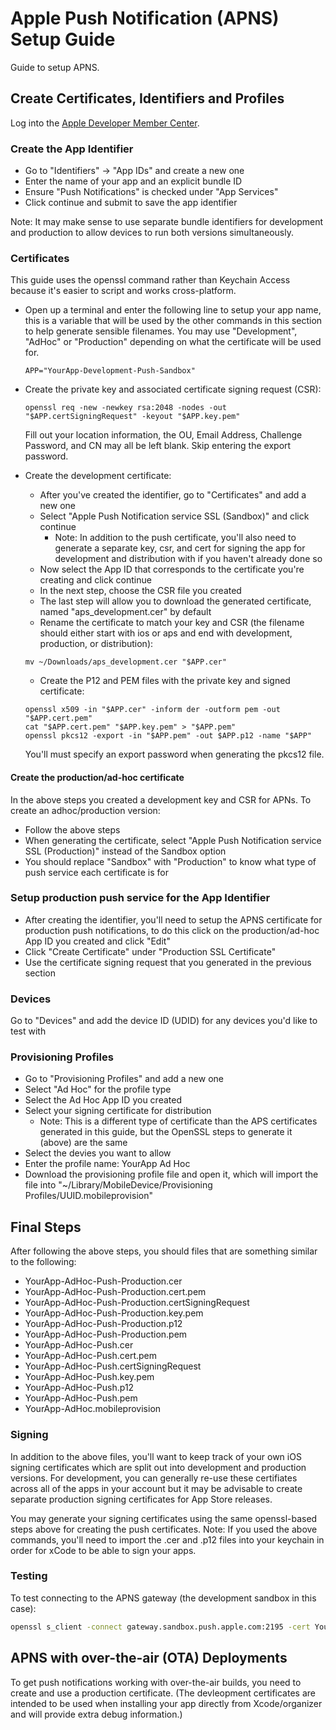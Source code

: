 # Apple Push Notification (APNS) Setup Guide #

Guide to setup APNS.

## Create Certificates, Identifiers and Profiles ##

Log into the [Apple Developer Member Center](https://developer.apple.com/account/overview.action).

### Create the App Identifier ###

  * Go to "Identifiers" -> "App IDs" and create a new one
  * Enter the name of your app and an explicit bundle ID
  * Ensure "Push Notifications" is checked under "App Services"
  * Click continue and submit to save the app identifier

Note: It may make sense to use separate bundle identifiers for development and production to allow devices to run both  versions simultaneously.

### Certificates ###

This guide uses the openssl command rather than Keychain Access because it's easier to script and works cross-platform.

  * Open up a terminal and enter the following line to setup your app name, this is a variable that will be used by the other commands in this section to help generate sensible filenames. You may use "Development", "AdHoc" or "Production" depending on what the certificate will be used for.

    ```
    APP="YourApp-Development-Push-Sandbox"
    ```

  * Create the private key and associated certificate signing request (CSR):

    ```
    openssl req -new -newkey rsa:2048 -nodes -out "$APP.certSigningRequest" -keyout "$APP.key.pem"
    ```

    Fill out your location information, the OU, Email Address, Challenge Password, and CN may all be left blank. Skip entering the export password.

  * Create the development certificate:

    * After you've created the identifier, go to "Certificates" and add a new one
    * Select "Apple Push Notification service SSL (Sandbox)" and click continue
      * Note: In addition to the push certificate, you'll also need to generate a separate key, csr, and cert for signing the app for development and distribution with if you haven't already done so
    * Now select the App ID that corresponds to the certificate you're creating and click continue
    * In the next step, choose the CSR file you created
    * The last step will allow you to download the generated certificate, named "aps_development.cer" by default
    * Rename the certificate to match your key and CSR (the filename should either start with ios or aps and end with development, production, or distribution):
    
    ```
    mv ~/Downloads/aps_development.cer "$APP.cer"
    ```
    
    * Create the P12 and PEM files with the private key and signed certificate:

    ```
    openssl x509 -in "$APP.cer" -inform der -outform pem -out "$APP.cert.pem"
    cat "$APP.cert.pem" "$APP.key.pem" > "$APP.pem"
    openssl pkcs12 -export -in "$APP.pem" -out $APP.p12 -name "$APP"    
    ```
    
    You'll must specify an export password when generating the pkcs12 file.

#### Create the production/ad-hoc certificate ####

In the above steps you created a development key and CSR for APNs. To create an adhoc/production version:

  * Follow the above steps
  * When generating the certificate, select "Apple Push Notification service SSL (Production)" instead of the Sandbox option
  * You should replace "Sandbox" with "Production" to know what type of push service each certificate is for

### Setup production push service for the App Identifier ###

  * After creating the identifier, you'll need to setup the APNS certificate for production push notifications, to do this click on the production/ad-hoc App ID you created and click "Edit"
  * Click "Create Certificate" under "Production SSL Certificate"
  * Use the certificate signing request that you generated in the previous section

### Devices ###

  Go to "Devices" and add the device ID (UDID) for any devices you'd like to test with

### Provisioning Profiles ###

* Go to "Provisioning Profiles" and add a new one
* Select "Ad Hoc" for the profile type
* Select the Ad Hoc App ID you created
* Select your signing certificate for distribution
  * Note: This is a different type of certificate than the APS certificates generated in this guide, but the OpenSSL steps to generate it (above) are the same
* Select the devies you want to allow
* Enter the profile name: YourApp Ad Hoc
* Download the provisioning profile file and open it, which will import the file into "~/Library/MobileDevice/Provisioning Profiles/UUID.mobileprovision"

## Final Steps ##

After following the above steps, you should files that are something similar to the following:

* YourApp-AdHoc-Push-Production.cer
* YourApp-AdHoc-Push-Production.cert.pem
* YourApp-AdHoc-Push-Production.certSigningRequest
* YourApp-AdHoc-Push-Production.key.pem
* YourApp-AdHoc-Push-Production.p12
* YourApp-AdHoc-Push-Production.pem
* YourApp-AdHoc-Push.cer
* YourApp-AdHoc-Push.cert.pem
* YourApp-AdHoc-Push.certSigningRequest
* YourApp-AdHoc-Push.key.pem
* YourApp-AdHoc-Push.p12
* YourApp-AdHoc-Push.pem
* YourApp-AdHoc.mobileprovision

### Signing ###

In addition to the above files, you'll want to keep track of your own iOS signing certificates which are split out into development and production versions. For development, you can generally re-use these certifiates across all of the apps in your account but it may be advisable to create separate production signing certificates for App Store releases.

You may generate your signing certificates using the same openssl-based steps above for creating the push certificates. Note: If you used the above commands, you'll need to import the .cer and .p12 files into your keychain in order for xCode to be able to sign your apps.

### Testing ###

To test connecting to the APNS gateway (the development sandbox in this case):

```bash
openssl s_client -connect gateway.sandbox.push.apple.com:2195 -cert YourApp-Development-Push.cert.pem -key YourApp-Development-Push.key.pem
```

## APNS with over-the-air (OTA) Deployments ##

To get push notifications working with over-the-air builds, you need to create and use a production certificate. (The devleopment certificates are intended to be used when installing your app directly from Xcode/organizer and will provide extra debug information.)
